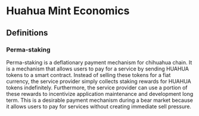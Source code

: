 # Huahua Mint Economics

## Definitions

### Perma-staking

Perma-staking is a deflationary payment mechanism for chihuahua chain. It is a mechanism that allows users to pay for a service by sending HUAHUA tokens to a smart contract. Instead of selling these tokens for a fiat currency, the service provider simply collects staking rewards for HUAHUA tokens indefinitely. Furthermore, the service provider can use a portion of these rewards to incentivize application maintenance and development long term. This is a desirable payment mechanism during a bear market because it allows users to pay for services without creating immediate sell pressure.
